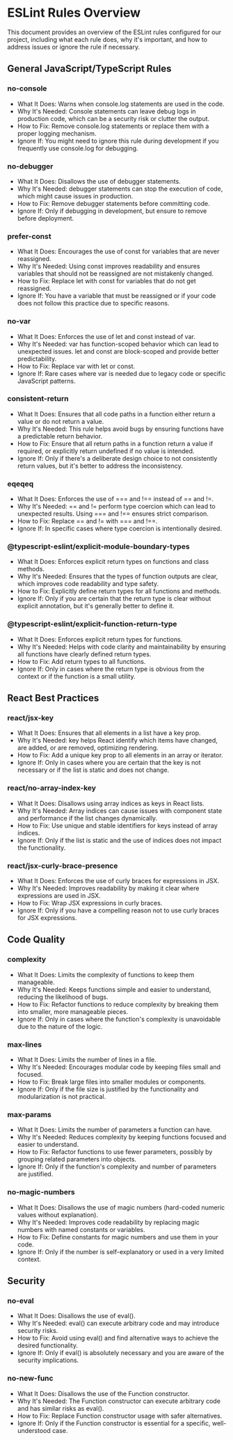 # ESLint Rules Overview
This document provides an overview of the ESLint rules configured for our project, including what each rule does, why it's important, and how to address issues or ignore the rule if necessary.

## General JavaScript/TypeScript Rules
### no-console
- What It Does: Warns when console.log statements are used in the code.
- Why It's Needed: Console statements can leave debug logs in production code, which can be a security risk or clutter the output.
- How to Fix: Remove console.log statements or replace them with a proper logging mechanism.
- Ignore If: You might need to ignore this rule during development if you frequently use console.log for debugging.

### no-debugger
- What It Does: Disallows the use of debugger statements.
- Why It's Needed: debugger statements can stop the execution of code, which might cause issues in production.
- How to Fix: Remove debugger statements before committing code.
- Ignore If: Only if debugging in development, but ensure to remove before deployment.

### prefer-const
- What It Does: Encourages the use of const for variables that are never reassigned.
- Why It's Needed: Using const improves readability and ensures variables that should not be reassigned are not mistakenly changed.
- How to Fix: Replace let with const for variables that do not get reassigned.
- Ignore If: You have a variable that must be reassigned or if your code does not follow this practice due to specific reasons.

### no-var
- What It Does: Enforces the use of let and const instead of var.
- Why It's Needed: var has function-scoped behavior which can lead to unexpected issues. let and const are block-scoped and provide better predictability.
- How to Fix: Replace var with let or const.
- Ignore If: Rare cases where var is needed due to legacy code or specific JavaScript patterns.

### consistent-return
- What It Does: Ensures that all code paths in a function either return a value or do not return a value.
- Why It's Needed: This rule helps avoid bugs by ensuring functions have a predictable return behavior.
- How to Fix: Ensure that all return paths in a function return a value if required, or explicitly return undefined if no value is intended.
- Ignore If: Only if there's a deliberate design choice to not consistently return values, but it's better to address the inconsistency.

### eqeqeq
- What It Does: Enforces the use of === and !== instead of == and !=.
- Why It's Needed: == and != perform type coercion which can lead to unexpected results. Using === and !== ensures strict comparison.
- How to Fix: Replace == and != with === and !==.
- Ignore If: In specific cases where type coercion is intentionally desired.

### @typescript-eslint/explicit-module-boundary-types
- What It Does: Enforces explicit return types on functions and class methods.
- Why It's Needed: Ensures that the types of function outputs are clear, which improves code readability and type safety.
- How to Fix: Explicitly define return types for all functions and methods.
- Ignore If: Only if you are certain that the return type is clear without explicit annotation, but it's generally better to define it.


### @typescript-eslint/explicit-function-return-type
- What It Does: Enforces explicit return types for functions.
- Why It's Needed: Helps with code clarity and maintainability by ensuring all functions have clearly defined return types.
- How to Fix: Add return types to all functions.
- Ignore If: Only in cases where the return type is obvious from the context or if the function is a small utility.

## React Best Practices
### react/jsx-key
- What It Does: Ensures that all elements in a list have a key prop.
- Why It's Needed: key helps React identify which items have changed, are added, or are removed, optimizing rendering.
- How to Fix: Add a unique key prop to all elements in an array or iterator.
- Ignore If: Only in cases where you are certain that the key is not necessary or if the list is static and does not change.

### react/no-array-index-key
- What It Does: Disallows using array indices as keys in React lists.
- Why It's Needed: Array indices can cause issues with component state and performance if the list changes dynamically.
- How to Fix: Use unique and stable identifiers for keys instead of array indices.
- Ignore If: Only if the list is static and the use of indices does not impact the functionality.

### react/jsx-curly-brace-presence
- What It Does: Enforces the use of curly braces for expressions in JSX.
- Why It's Needed: Improves readability by making it clear where expressions are used in JSX.
- How to Fix: Wrap JSX expressions in curly braces.
- Ignore If: Only if you have a compelling reason not to use curly braces for JSX expressions.


## Code Quality

### complexity
- What It Does: Limits the complexity of functions to keep them manageable.
- Why It's Needed: Keeps functions simple and easier to understand, reducing the likelihood of bugs.
- How to Fix: Refactor functions to reduce complexity by breaking them into smaller, more manageable pieces.
- Ignore If: Only in cases where the function's complexity is unavoidable due to the nature of the logic.

### max-lines
- What It Does: Limits the number of lines in a file.
- Why It's Needed: Encourages modular code by keeping files small and focused.
- How to Fix: Break large files into smaller modules or components.
- Ignore If: Only if the file size is justified by the functionality and modularization is not practical.

### max-params
- What It Does: Limits the number of parameters a function can have.
- Why It's Needed: Reduces complexity by keeping functions focused and easier to understand.
- How to Fix: Refactor functions to use fewer parameters, possibly by grouping related parameters into objects.
- Ignore If: Only if the function's complexity and number of parameters are justified.

### no-magic-numbers
- What It Does: Disallows the use of magic numbers (hard-coded numeric values without explanation).
- Why It's Needed: Improves code readability by replacing magic numbers with named constants or variables.
- How to Fix: Define constants for magic numbers and use them in your code.
- Ignore If: Only if the number is self-explanatory or used in a very limited context.

## Security

### no-eval
- What It Does: Disallows the use of eval().
- Why It's Needed: eval() can execute arbitrary code and may introduce security risks.
- How to Fix: Avoid using eval() and find alternative ways to achieve the desired functionality.
- Ignore If: Only if eval() is absolutely necessary and you are aware of the security implications.

### no-new-func
- What It Does: Disallows the use of the Function constructor.
- Why It's Needed: The Function constructor can execute arbitrary code and has similar risks as eval().
- How to Fix: Replace Function constructor usage with safer alternatives.
- Ignore If: Only if the Function constructor is essential for a specific, well-understood case.
